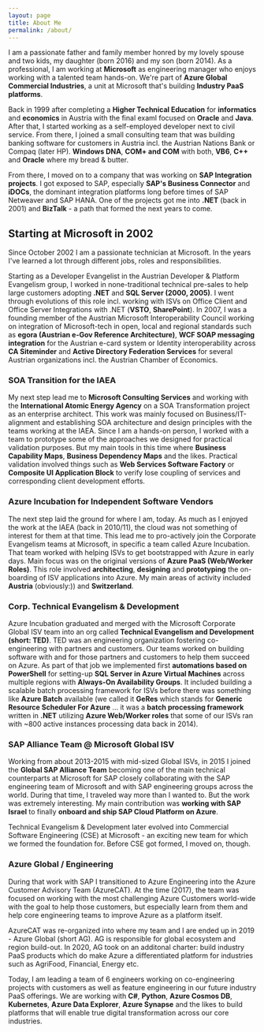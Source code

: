 ```yaml
---
layout: page
title: About Me
permalink: /about/
---
```


I am a passionate father and family member honred by my lovely spouse and
two kids, my daughter (born 2016) and my son (born 2014). As a professional,
I am working at **Microsoft** as engineering manager who enjoys working with a
talented team hands-on. We're part of **Azure Global Commercial Industries**,
a unit at Microsoft that's building **Industry PaaS platforms**.

Back in 1999 after completing a **Higher Technical Education** for **informatics**
and **economics** in Austria with the final examl focused on **Oracle** and **Java**.
After that, I started working as a self-employed developer next to civil service.
From there, I joined a small consulting team that was building banking software
for customers in Austria incl. the Austrian Nations Bank or Compaq (later HP).
**Windows DNA**, **COM+ and COM** with both, **VB6**, **C++** and **Oracle** where my bread & butter.

From there, I moved on to a company that was working on **SAP Integration
projects**. I got exposed to SAP, especially **SAP's Business Connector** and **iDOCs**,
the dominant integration platforms long before times of SAP Netweaver and SAP HANA.
One of the projects got me into **.NET** (back in 2001) and **BizTalk** - a path that
formed the next years to come.

## Starting at Microsoft in 2002

Since October 2002 I am a passionate technician at Microsoft. In the years I've
learned a lot through different jobs, roles and responsibilities.

Starting as a Developer Evangelist in the Austrian Developer & Platform Evangelism group, I worked
in none-traditional technical pre-sales to help large customers adopting **.NET** and
**SQL Server (2000, 2005)**. I went through evolutions of this role incl. working
with ISVs on Office Client and Office Server Integrations with .NET (**VSTO**, **SharePoint**).
In 2007, I was a founding member of the Austrian Microsoft Interoperability Council
working on integration of Microsoft-tech in open, local and regional standards such
as **egora (Austrian e-Gov Reference Architecture)**, **WCF SOAP messaging integration**
for the Austrian e-card system or Identity interoperability across **CA Siteminder**
and **Active Directory Federation Services** for several Austrian organizations incl.
the Austrian Chamber of Economics.

### SOA Transition for the IAEA

My next step lead me to **Microsoft Consulting Services** and working with the
**International Atomic Energy Agency** on a SOA Transformation project as an enterprise
architect. This work was mainly focused on Business/IT-alignment and establishing SOA
architecture and design principles with the teams working at the IAEA. Since I am a
hands-on person, I worked with a team to prototype some of the approaches we designed
for practical validation purposes. But my main tools in this time where **Business Capability Maps**,
**Business Dependency Maps** and the likes. Practical validation involved things such as
**Web Services Software Factory** or **Composite UI Application Block** to verify
lose coupling of services and corresponding client development efforts.

### Azure Incubation for Independent Software Vendors

The next step laid the ground for where I am, today. As much as I enjoyed the work
at the IAEA (back in 2010/11), the cloud was not something of interest for them at that
time. This lead me to pro-actively join the Corporate Evangelism teams at Microsoft,
in specific a team called Azure Incubation. That team worked with helping ISVs to get
bootstrapped with Azure in early days. Main focus was on the original versions of
**Azure PaaS (Web/Worker Roles)**. This role involved **architecting**, **designing**
and **prototyping** the on-boarding of ISV applications into Azure. My main areas
of activity included **Austria** (obviously:)) and **Switzerland**.

### Corp. Technical Evangelism & Development

Azure Incubation graduated and merged with the Microsoft Corporate Global ISV team
into an org called **Technical Evangelism and Development (short: TED)**. TED was
an engineering organization fostering co-engineering with partners and customers.
Our teams worked on building software with and for those partners and customers
to help them succeed on Azure. As part of that job we implemented first **automations
based on PowerShell** for setting-up **SQL Server in Azure Virtual Machines** across
multiple regions with **Always-On Availability Groups**. It included building
a scalable batch processing framework for ISVs before there was something like
**Azure Batch** available (we called it **GeRes** which stands for **Generic
Resource Scheduler For Azure** ... it was a **batch processing framework** written in
**.NET** utilizing **Azure Web/Worker roles** that some of our ISVs ran with ~800
active instances processing data back in 2014).

### SAP Alliance Team @ Microsoft Global ISV

Working from about 2013-2015 with mid-sized Global ISVs, in 2015 I joined the
**Global SAP Alliance Team** becoming one of the main technical counterparts at
Microsoft for SAP closely collaborating with the SAP engineering team of Microsoft
and with SAP engineering groups across the world. During that time, I traveled way
more than I wanted to. But the work was extremely interesting. My main contribution
was **working with SAP Israel** to finally **onboard and ship SAP Cloud Platform
on Azure**.

Technical Evangelism & Development later evolved into Commercial Software Engineering (CSE)
at Microsoft - an exciting new team for which we formed the foundation for. Before
CSE got formed, I moved on, though.

### Azure Global / Engineering

During that work with SAP I transitioned to Azure Engineering into the Azure
Customer Advisory Team (AzureCAT). At the time (2017), the team was focused
on working with the most challenging Azure Customers world-wide with the goal
to help those customers, but especially learn from them and help core engineering
teams to improve Azure as a platform itself.

AzureCAT was re-organized into where my team and I are ended up in 2019 - Azure
Global (short AG). AG is responsible for global ecosystem and region build-out.
In 2020, AG took on an additonal charter: build industry PaaS products which do
make Azure a differentiated platform for industries such as AgriFood, Financial,
Energy etc.

Today, I am leading a team of 6 engineers working on co-engineering
projects with customers as well as feature engineering in our future industry PaaS
offerings. We are working with **C#**, **Python**, **Azure Cosmos DB**, **Kubernetes**,
**Azure Data Explorer**, **Azure Synapse** and the likes to build platforms
that will enable true digital transformation across our core industries.
